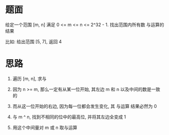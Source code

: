 # 题面

给定一个范围 [m, n] 满足 0 <= m <= n <= 2^32 - 1.
找出范围内所有数 与运算的结果

比如: 给出范围 [5, 7], 返回 4


# 思路
1. 遍历 [m, n], 求与


1. 因为 n >= m, 那么一定有从某一位开始, 其左边 m 和 n 以及中间的数是一致的
2. 而从这一位开始的右边, 因为每一位都会发生变化, 其 与运算 结果必然为 0
3. 与 m ^ n, 找到不相同的位中的最高位, 并将其左边全变成 1
4. 用这个中间量对 m 或 n 取与运算

